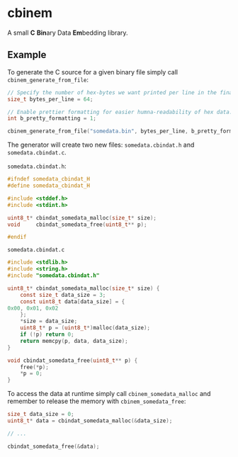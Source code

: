 # cbinem

A small <b>C</b> <b>Bin</b>ary Data <b>Em</b>bedding library.

## Example
To generate the C source for a given binary file simply call `cbinem_generate_from_file`:
```C
// Specify the number of hex-bytes we want printed per line in the final output.
size_t bytes_per_line = 64;

// Enable prettier formatting for easier humna-readability of hex data.
int b_pretty_formatting = 1;

cbinem_generate_from_file("somedata.bin", bytes_per_line, b_pretty_formatting);
```
The generator will create two new files: `somedata.cbindat.h` and `somedata.cbindat.c`.

`somedata.cbindat.h`:
```C
#ifndef somedata_cbindat_H
#define somedata_cbindat_H

#include <stddef.h>
#include <stdint.h>

uint8_t* cbindat_somedata_malloc(size_t* size);
void     cbindat_somedata_free(uint8_t** p);

#endif
```
`somedata.cbindat.c`
```C
#include <stdlib.h>
#include <string.h>
#include "somedata.cbindat.h"

uint8_t* cbindat_somedata_malloc(size_t* size) {
	const size_t data_size = 3;
	const uint8_t data[data_size] = {
0x00, 0x01, 0x02
	};
	*size = data_size;
	uint8_t* p = (uint8_t*)malloc(data_size);
	if (!p) return 0;
	return memcpy(p, data, data_size);
}

void cbindat_somedata_free(uint8_t** p) {
	free(*p);
	*p = 0;
}
```
To access the data at runtime simply call `cbinem_somedata_malloc` and remember to release the memory with `cbinem_somedata_free`:
```C
size_t data_size = 0;
uint8_t* data = cbindat_somedata_malloc(&data_size);

// ...

cbindat_somedata_free(&data);
```
